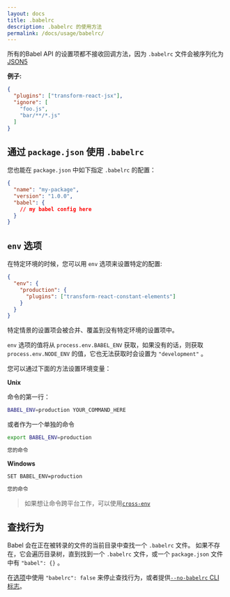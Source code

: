 ```yaml
---
layout: docs
title: .babelrc
description: .babelrc 的使用方法
permalink: /docs/usage/babelrc/
---
```


所有的Babel API 的设置项都不接收回调方法，因为 `.babelrc` 文件会被序列化为 [JSON5](https://github.com/json5/json5)

**例子:**

```json
{
  "plugins": ["transform-react-jsx"],
  "ignore": [
    "foo.js",
    "bar/**/*.js"
  ]
}
```

## 通过 `package.json` 使用 `.babelrc`

您也能在 `package.json` 中如下指定 `.babelrc` 的配置：

```json
{
  "name": "my-package",
  "version": "1.0.0",
  "babel": {
    // my babel config here
  }
}
```

## `env` 选项

在特定环境的时候，您可以用 `env` 选项来设置特定的配置:

```json
{
  "env": {
    "production": {
      "plugins": ["transform-react-constant-elements"]
    }
  }
}
```

特定情景的设置项会被合并、覆盖到没有特定环境的设置项中。

`env` 选项的值将从 `process.env.BABEL_ENV` 获取，如果没有的话，则获取 `process.env.NODE_ENV` 的值，它也无法获取时会设置为  `"development"` 。

您可以通过下面的方法设置环境变量：

**Unix**

命令的第一行：

```sh
BABEL_ENV=production YOUR_COMMAND_HERE
```

或者作为一个单独的命令

```sh
export BABEL_ENV=production
```

```sh
您的命令
```

**Windows**

```sh
SET BABEL_ENV=production
```

```sh
您的命令
```

> 如果想让命令跨平台工作，可以使用[`cross-env`](https://www.npmjs.com/package/cross-env)

## 查找行为

Babel 会在正在被转录的文件的当前目录中查找一个 `.babelrc` 文件。 如果不存在，它会遍历目录树，直到找到一个 `.babelrc` 文件，或一个 `package.json` 文件中有 `"babel": {}` 。

在[选项](/docs/usage/api/#options)中使用 `"babelrc": false` 来停止查找行为，或者提供[`--no-babelrc` CLI 标志](/docs/usage/cli/#babel-ignoring-babelrc)。
